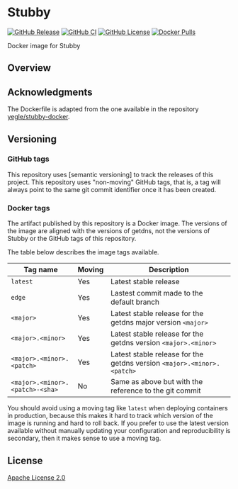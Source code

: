 # Stubby

[![GitHub Release](https://img.shields.io/github/release/tschaffter/getdns-stubby.svg?include_prereleases&color=94398d&labelColor=555555&logoColor=ffffff&style=for-the-badge&logo=github)](https://github.com/tschaffter/getdns-stubby/releases)
[![GitHub CI](https://img.shields.io/github/workflow/status/tschaffter/getdns-stubby/CI.svg?color=94398d&labelColor=555555&logoColor=ffffff&style=for-the-badge&logo=github)](https://github.com/tschaffter/getdns-stubby/actions)
[![GitHub License](https://img.shields.io/github/license/tschaffter/getdns-stubby.svg?color=94398d&labelColor=555555&logoColor=ffffff&style=for-the-badge&logo=github)](https://github.com/tschaffter/getdns-stubby/blob/develop/LICENSE)
[![Docker Pulls](https://img.shields.io/docker/pulls/tschaffter/getdns-stubby.svg?color=94398d&labelColor=555555&logoColor=ffffff&style=for-the-badge&label=pulls&logo=docker)](https://hub.docker.com/r/tschaffter/getdns-stubby)

Docker image for Stubby

## Overview

## Acknowledgments

The Dockerfile is adapted from the one available in the repository
[yegle/stubby-docker].

## Versioning

### GitHub tags

This repository uses [semantic versioning] to track the releases of this
project. This repository uses "non-moving" GitHub tags, that is, a tag will
always point to the same git commit identifier once it has been created.

### Docker tags

The artifact published by this repository is a Docker image. The versions of the
image are aligned with the versions of getdns, not the versions of Stubby or the
GitHub tags of this repository.

The table below describes the image tags available.

| Tag name   | Moving   | Description  |
|---|---|---|
| `latest`  | Yes   | Latest stable release   |
| `edge`  | Yes   | Lastest commit made to the default branch  |
| `<major>` | Yes   | Latest stable release for the getdns major version `<major>` |
| `<major>.<minor>` | Yes | Latest stable release for the getdns version `<major>.<minor>` |
| `<major>.<minor>.<patch>` | Yes | Latest stable release for the getdns version `<major>.<minor>.<patch>` |
| `<major>.<minor>.<patch>-<sha>` | No | Same as above but with the reference to the git commit |

You should avoid using a moving tag like `latest` when deploying containers in
production, because this makes it hard to track which version of the image is
running and hard to roll back. If you prefer to use the latest version available
without manually updating your configuration and reproducibility is secondary,
then it makes sense to use a moving tag.

## License

[Apache License 2.0]

<!-- Links -->

[yegle/stubby-docker]: https://github.com/yegle/stubby-docker
[Apache License 2.0]: https://github.com/tschaffter/stubby/blob/main/LICENSE
[getdnsapi/getdns]: https://github.com/getdnsapi/getdns
